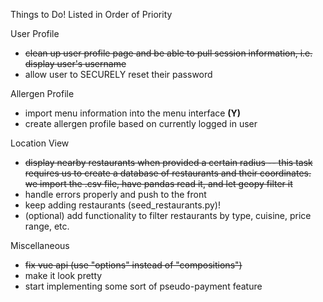 Things to Do! Listed in Order of Priority

User Profile
  - ~~clean up user profile page and be able to pull session information, i.e. display user's username~~ 
  - allow user to SECURELY reset their password

Allergen Profile
  - import menu information into the menu interface **(Y)**
  - create allergen profile based on currently logged in user

Location View
  - ~~display nearby restaurants when provided a certain radius -- this task requires us to create a database of restaurants and their coordinates. we import the .csv file, have pandas read it, and let geopy filter it~~
  - handle errors properly and push to the front
  - keep adding restaurants (seed_restaurants.py)!
  - (optional) add functionality to filter restaurants by type, cuisine, price range, etc.

Miscellaneous
  - ~~fix vue api (use "options" instead of "compositions")~~
  - make it look pretty
  - start implementing some sort of pseudo-payment feature